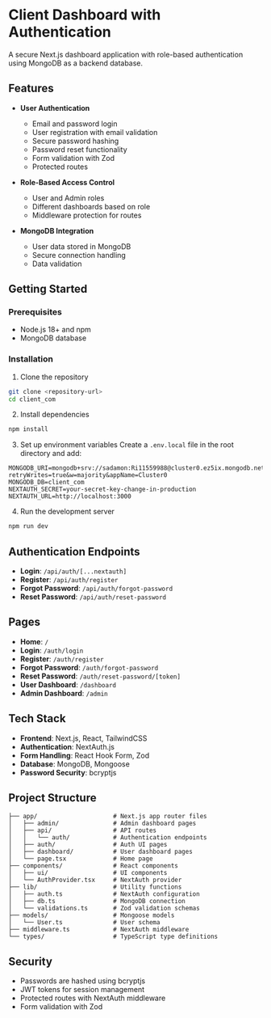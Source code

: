 # Client Dashboard with Authentication

A secure Next.js dashboard application with role-based authentication using MongoDB as a backend database.

## Features

- **User Authentication**
  - Email and password login
  - User registration with email validation
  - Secure password hashing
  - Password reset functionality
  - Form validation with Zod
  - Protected routes

- **Role-Based Access Control**
  - User and Admin roles
  - Different dashboards based on role
  - Middleware protection for routes

- **MongoDB Integration**
  - User data stored in MongoDB
  - Secure connection handling
  - Data validation

## Getting Started

### Prerequisites

- Node.js 18+ and npm
- MongoDB database

### Installation

1. Clone the repository
```bash
git clone <repository-url>
cd client_com
```

2. Install dependencies
```bash
npm install
```

3. Set up environment variables
Create a `.env.local` file in the root directory and add:
```
MONGODB_URI=mongodb+srv://sadamon:Ri11559988@cluster0.ez5ix.mongodb.net/?retryWrites=true&w=majority&appName=Cluster0
MONGODB_DB=client_com
NEXTAUTH_SECRET=your-secret-key-change-in-production
NEXTAUTH_URL=http://localhost:3000
```

4. Run the development server
```bash
npm run dev
```

## Authentication Endpoints

- **Login**: `/api/auth/[...nextauth]`
- **Register**: `/api/auth/register`
- **Forgot Password**: `/api/auth/forgot-password`
- **Reset Password**: `/api/auth/reset-password`

## Pages

- **Home**: `/`
- **Login**: `/auth/login`
- **Register**: `/auth/register`
- **Forgot Password**: `/auth/forgot-password`
- **Reset Password**: `/auth/reset-password/[token]`
- **User Dashboard**: `/dashboard`
- **Admin Dashboard**: `/admin`

## Tech Stack

- **Frontend**: Next.js, React, TailwindCSS
- **Authentication**: NextAuth.js
- **Form Handling**: React Hook Form, Zod
- **Database**: MongoDB, Mongoose
- **Password Security**: bcryptjs

## Project Structure

```
├── app/                     # Next.js app router files
│   ├── admin/               # Admin dashboard pages
│   ├── api/                 # API routes
│   │   └── auth/            # Authentication endpoints
│   ├── auth/                # Auth UI pages
│   ├── dashboard/           # User dashboard pages
│   └── page.tsx             # Home page
├── components/              # React components
│   ├── ui/                  # UI components
│   └── AuthProvider.tsx     # NextAuth provider
├── lib/                     # Utility functions
│   ├── auth.ts              # NextAuth configuration
│   ├── db.ts                # MongoDB connection
│   └── validations.ts       # Zod validation schemas
├── models/                  # Mongoose models
│   └── User.ts              # User schema
├── middleware.ts            # NextAuth middleware
└── types/                   # TypeScript type definitions
```

## Security

- Passwords are hashed using bcryptjs
- JWT tokens for session management
- Protected routes with NextAuth middleware
- Form validation with Zod

